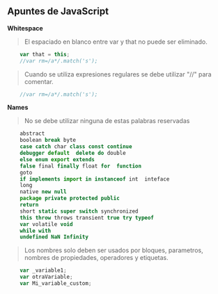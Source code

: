 ## Apuntes de JavaScript

**Whitespace**

> El espaciado en blanco entre var y that no puede ser eliminado.

```javascript
	var that = this;
	//var rm=/a*/.match('s'); 
```

>  Cuando se utiliza expresiones regulares se debe utilizar "//" para comentar.

```javascript
	//var rm=/a*/.match('s'); 
```


**Names**

> No se  debe utilizar ninguna de estas palabras reservadas

```javascript
	abstract
	boolean break byte
	case catch char class const continue
	debugger default  delete do double
	else enum export extends
	false final finally float for  function
	goto
	if implements import in instanceof int  inteface
	long
	native new null
	package private protected public 
	return
	short static super switch synchronized
	this throw throws transient true try typeof
	var volatile void
	while with
	undefined NaN Infinity
```


> Los nombres solo deben ser usados por bloques, parametros,
> nombres de propiedades, operadores y etiquetas.

```javascript
	var _variable1;
	var otraVariable;
	var Mi_variable_custom;
```
